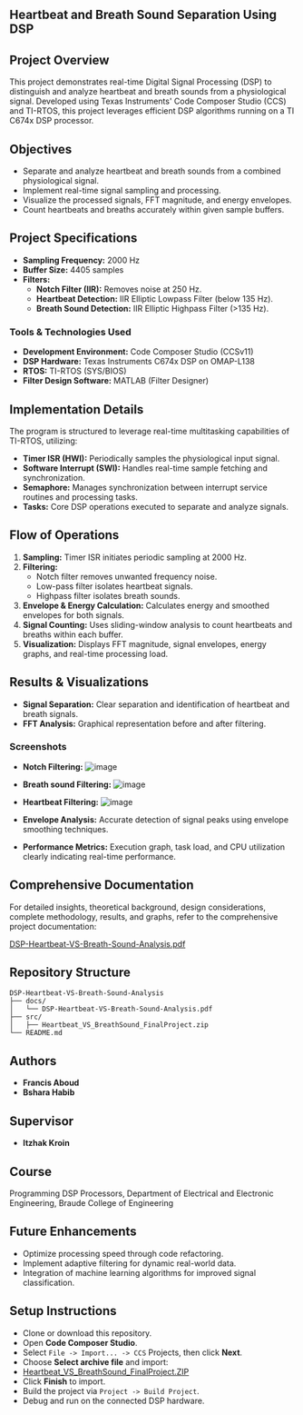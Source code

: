 ## Heartbeat and Breath Sound Separation Using DSP

## Project Overview

This project demonstrates real-time Digital Signal Processing (DSP) to distinguish and analyze heartbeat and breath sounds from a physiological signal. Developed using Texas Instruments' Code Composer Studio (CCS) and TI-RTOS, this project leverages efficient DSP algorithms running on a TI C674x DSP processor.

## Objectives

- Separate and analyze heartbeat and breath sounds from a combined physiological signal.
- Implement real-time signal sampling and processing.
- Visualize the processed signals, FFT magnitude, and energy envelopes.
- Count heartbeats and breaths accurately within given sample buffers.

## Project Specifications

- **Sampling Frequency:** 2000 Hz
- **Buffer Size:** 4405 samples
- **Filters:**
  - **Notch Filter (IIR):** Removes noise at 250 Hz.
  - **Heartbeat Detection:** IIR Elliptic Lowpass Filter (below 135 Hz).
  - **Breath Sound Detection:** IIR Elliptic Highpass Filter (>135 Hz).

### Tools & Technologies Used

- **Development Environment:** Code Composer Studio (CCSv11)
- **DSP Hardware:** Texas Instruments C674x DSP on OMAP-L138
- **RTOS:** TI-RTOS (SYS/BIOS)
- **Filter Design Software:** MATLAB (Filter Designer)

## Implementation Details

The program is structured to leverage real-time multitasking capabilities of TI-RTOS, utilizing:

- **Timer ISR (HWI):** Periodically samples the physiological input signal.
- **Software Interrupt (SWI):** Handles real-time sample fetching and synchronization.
- **Semaphore:** Manages synchronization between interrupt service routines and processing tasks.
- **Tasks:** Core DSP operations executed to separate and analyze signals.

## Flow of Operations

1. **Sampling:** Timer ISR initiates periodic sampling at 2000 Hz.
2. **Filtering:**
   - Notch filter removes unwanted frequency noise.
   - Low-pass filter isolates heartbeat signals.
   - Highpass filter isolates breath sounds.
3. **Envelope & Energy Calculation:** Calculates energy and smoothed envelopes for both signals.
4. **Signal Counting:** Uses sliding-window analysis to count heartbeats and breaths within each buffer.
5. **Visualization:** Displays FFT magnitude, signal envelopes, energy graphs, and real-time processing load.

## Results & Visualizations

- **Signal Separation:** Clear separation and identification of heartbeat and breath signals.
- **FFT Analysis:** Graphical representation before and after filtering.

### Screenshots
- **Notch Filtering:** ![image](https://github.com/user-attachments/assets/c1b69c1c-8e82-48a7-bd94-33c08ca01a80)
- **Breath sound Filtering:** ![image](https://github.com/user-attachments/assets/b6c01d14-d124-45b7-b660-797c2067a513)
- **Heartbeat Filtering:** ![image](https://github.com/user-attachments/assets/4c21ae65-7356-4dad-81bb-46e6e5a9ea77)

- **Envelope Analysis:** Accurate detection of signal peaks using envelope smoothing techniques.
- **Performance Metrics:** Execution graph, task load, and CPU utilization clearly indicating real-time performance.
  
## Comprehensive Documentation
For detailed insights, theoretical background, design considerations, complete methodology, results, and graphs, refer to the comprehensive project documentation:

[DSP-Heartbeat-VS-Breath-Sound-Analysis.pdf](docs/DSP-Heartbeat-VS-Breath-Sound-Analysis.pdf)

## Repository Structure

```
DSP-Heartbeat-VS-Breath-Sound-Analysis
├── docs/
│   └── DSP-Heartbeat-VS-Breath-Sound-Analysis.pdf
├── src/
│   ├── Heartbeat_VS_BreathSound_FinalProject.zip
└── README.md
```

## Authors
- **Francis Aboud**
- **Bshara Habib**

## Supervisor
- **Itzhak Kroin**

## Course
Programming DSP Processors, Department of Electrical and Electronic Engineering, Braude College of Engineering

## Future Enhancements
- Optimize processing speed through code refactoring.
- Implement adaptive filtering for dynamic real-world data.
- Integration of machine learning algorithms for improved signal classification.

## Setup Instructions
- Clone or download this repository.
- Open **Code Composer Studio**.
- Select ```File -> Import... -> CCS``` Projects, then click **Next**.
- Choose **Select archive file** and import:
- [Heartbeat_VS_BreathSound_FinalProject.ZIP](src/Heartbeat_VS_BreathSound_FinalProject.zip)
- Click **Finish** to import.
- Build the project via ```Project -> Build Project```.
- Debug and run on the connected DSP hardware.
  
